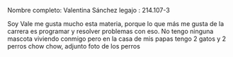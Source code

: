 Nombre completo: Valentina Sánchez
legajo : 214.107-3

Soy Vale me gusta mucho esta materia, porque lo que más me gusta de la carrera es programar y resolver problemas con eso. No tengo ninguna mascota viviendo conmigo pero en la casa de mis papas tengo 2 gatos y 2 perros chow chow, adjunto foto de los perros 

